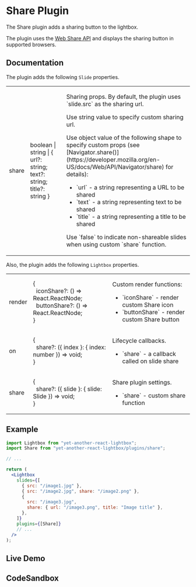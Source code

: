 # Share Plugin

The Share plugin adds a sharing button to the lightbox.

The plugin uses the
[Web Share API](https://developer.mozilla.org/en-US/docs/Web/API/Web_Share_API)
and displays the sharing button in supported browsers.

## Documentation

The plugin adds the following `Slide` properties.

<table class="docs">
  <tbody>
    <tr>
      <td>share</td>
      <td>
        boolean | string | &#123; url?: string; text?: string; title?: string &#125;
      </td>
      <td>
        <p>Sharing props. By default, the plugin uses `slide.src` as the sharing url.</p>
        <p>Use string value to specify custom sharing url.</p>
        <p>
          Use object value of the following shape to specify custom props
          (see [Navigator.share()](https://developer.mozilla.org/en-US/docs/Web/API/Navigator/share) for details):
        </p>
        <ul>
          <li>`url` - a string representing a URL to be shared</li>
          <li>`text` - a string representing text to be shared</li>
          <li>`title` - a string representing a title to be shared</li>
        </ul>
        <p>Use `false` to indicate non-shareable slides when using custom `share` function.</p>
      </td>
    </tr>
  </tbody>
</table>

Also, the plugin adds the following `Lightbox` properties.

<table class="docs">
  <tbody>
    <tr>
      <td>render</td>
      <td>
        &#123;<br />
        &nbsp;&nbsp;iconShare?: () => React.ReactNode;<br />
        &nbsp;&nbsp;buttonShare?: () => React.ReactNode;<br />
        &#125;
      </td>
      <td>
        <p>Custom render functions:</p>
        <ul>
          <li>`iconShare` - render custom Share icon</li>
          <li>`buttonShare` - render custom Share button</li>
        </ul>
      </td>
    </tr>
    <tr>
      <td>on</td>
      <td>
        &#123;<br />
        &nbsp;&nbsp;share?: (&#123; index &#125;: &#123; index: number &#125;) => void;<br />
        &#125;
      </td>
      <td>
        <p>Lifecycle callbacks.</p>
        <ul>
          <li>`share` - a callback called on slide share</li>
        </ul>
      </td>
    </tr>
    <tr>
      <td>share</td>
      <td>
        &#123;<br />
        &nbsp;&nbsp;share?: (&#123; slide &#125;: &#123; slide: Slide &#125;) => void;<br />
        &#125;
      </td>
      <td>
        <p>Share plugin settings.</p>
        <ul>
          <li>`share` - custom share function</li>
        </ul>
      </td>
    </tr>
  </tbody>
</table>

## Example

```jsx
import Lightbox from "yet-another-react-lightbox";
import Share from "yet-another-react-lightbox/plugins/share";

// ...

return (
  <Lightbox
    slides={[
      { src: "/image1.jpg" },
      { src: "/image2.jpg", share: "/image2.png" },
      {
        src: "/image3.jpg",
        share: { url: "/image3.png", title: "Image title" },
      },
    ]}
    plugins={[Share]}
    // ...
  />
);
```

## Live Demo

<SharePluginExample />

## CodeSandbox

<CodeSandboxLink file="/src/examples/SharePlugin.tsx" path="/plugins/share" />
